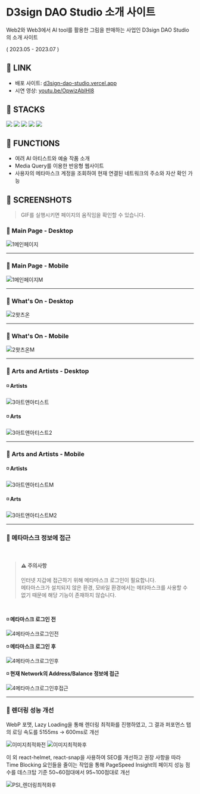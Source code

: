 # D3sign DAO Studio 소개 사이트

Web2와 Web3에서 AI tool를 활용한 그림을 판매하는 사업인 D3sign DAO Studio의 소개 사이트

( 2023.05 - 2023.07 )

## 🚩 LINK

- 배포 사이트: [d3sign-dao-studio.vercel.app](https://d3sign-dao-studio.vercel.app/)
- 시연 영상: [youtu.be/OpwizAblHl8](https://youtu.be/OpwizAblHl8)
## 🚩 STACKS
<div>
  <img src="https://img.shields.io/badge/react-61DAFB?style=for-the-badge&logo=react&logoColor=black">
  <img src="https://img.shields.io/badge/javascript-F7DF1E?style=for-the-badge&logo=javascript&logoColor=black">
  <img src="https://img.shields.io/badge/css3-1572B6?style=for-the-badge&logo=css3&logoColor=black">
  <img src="https://img.shields.io/badge/ethers-3C3C3D?style=for-the-badge&logo=ethereum&logoColor=black">
  <img src="https://img.shields.io/badge/vercel-222222?style=for-the-badge&logo=vercel&logoColor=white">
</div>

## 🚩 FUNCTIONS

-   여려 AI 아티스트와 예술 작품 소개
-   Media Query를 이용한 반응형 웹사이트
-   사용자의 메타마스크 계정을 조회하여 현재 연결된 네트워크의 주소와 자산 확인 가능

## 🚩 SCREENSHOTS

> GIF를 실행시키면 페이지의 움직임을 확인할 수 있습니다.

### 🔸 Main Page -  Desktop

![1메인페이지](https://github.com/ehhdrud/d3sign-dao-studio/assets/106059716/e4d4323b-20dc-4e34-aa2c-73a4f6918d15)

---

### 🔸 Main Page - Mobile

![1메인페이지M](https://github.com/ehhdrud/d3sign-dao-studio/assets/106059716/e9e6412f-cd40-4306-aecf-d59a9c045992)

---

### 🔸 What's On - Desktop

![2왓츠온](https://github.com/ehhdrud/d3sign-dao-studio/assets/106059716/1caf0e2f-eaa7-48cb-8078-c49d9936044a)

---

### 🔸 What's On - Mobile

![2왓츠온M](https://github.com/ehhdrud/d3sign-dao-studio/assets/106059716/8006213c-82a9-4cba-a0c3-2208f7174b65)

---

### 🔸 Arts and Artists - Desktop

#### ◽ Artists
![3아트앤아티스트](https://github.com/ehhdrud/d3sign-dao-studio/assets/106059716/c244ebd8-8943-426f-b83b-2c8bcae6d77e)

#### ◽ Arts
![3아트앤아티스트2](https://github.com/ehhdrud/d3sign-dao-studio/assets/106059716/0c14046c-ff4b-41eb-b9d4-141367a9bff4)

---

### 🔸 Arts and Artists - Mobile

#### ◽ Artists
![3아트앤아티스트M](https://github.com/ehhdrud/d3sign-dao-studio/assets/106059716/2512defa-e47a-46c8-817d-b8950f5c6b83)

#### ◽ Arts
![3아트앤아티스트M2](https://github.com/ehhdrud/d3sign-dao-studio/assets/106059716/ec08a87d-b7c0-4cbb-bb62-20b491bbbbed)

---

### 🔸 메타마스크 정보에 접근

<br/>

> #### ⚠ 주의사항
> 인터넷 지갑에 접근하기 위해 메타마스크 로그인이 필요합니다.<br/>
> 메타마스크가 설치되지 않은 환경, 모바일 환경에서는 메타마스크를 사용할 수 없기 때문에 해당 기능이 존재하지 않습니다.

<br/>

**◽ 메타마스크 로그인 전**

![4메타마스크로그인전](https://github.com/ehhdrud/d3sign-dao-studio/assets/106059716/02932a1f-fa1c-4024-ab26-968349ffcd18)

**◽ 메타마스크 로그인 후**

![4메타마스크로그인후](https://github.com/ehhdrud/d3sign-dao-studio/assets/106059716/d48fa0e1-da75-41f5-9018-150128f99d8c)

**◽ 현재 Network의 Address/Balance 정보에 접근**

![4메타마스크로그인후접근](https://github.com/ehhdrud/d3sign-dao-studio/assets/106059716/b5515135-95a7-47f5-b540-87b7acad4611)

---

### 🔸 렌더링 성능 개선

WebP 포맷, Lazy Loading을 통해 렌더링 최적화를 진행하였고, 그 결과 퍼포먼스 탭의 로딩 속도를 5155ms -> 600ms로 개선

![이미지최적화전](https://github.com/ehhdrud/d3sign-dao-studio/assets/106059716/d9832235-7707-4258-b07e-042e3ad830c2)
![이미지최적화후](https://github.com/ehhdrud/d3sign-dao-studio/assets/106059716/1f0b8495-baf5-4bd4-88c6-78d597ca1996)

이 외 react-helmet, react-snap을 사용하여 SEO를 개선하고 권장 사항을 따라 Time Blocking 요인들을 줄이는 작업을 통해 PageSpeed Insight의 페이지 성능 점수를 데스크탑 기준 50\~60점대에서 95\~100점대로 개선

![PSI_렌더링최적화후](https://github.com/ehhdrud/d3sign-dao-studio/assets/106059716/7a4b6c96-3ce6-4815-86c3-58d2daef8de1)




